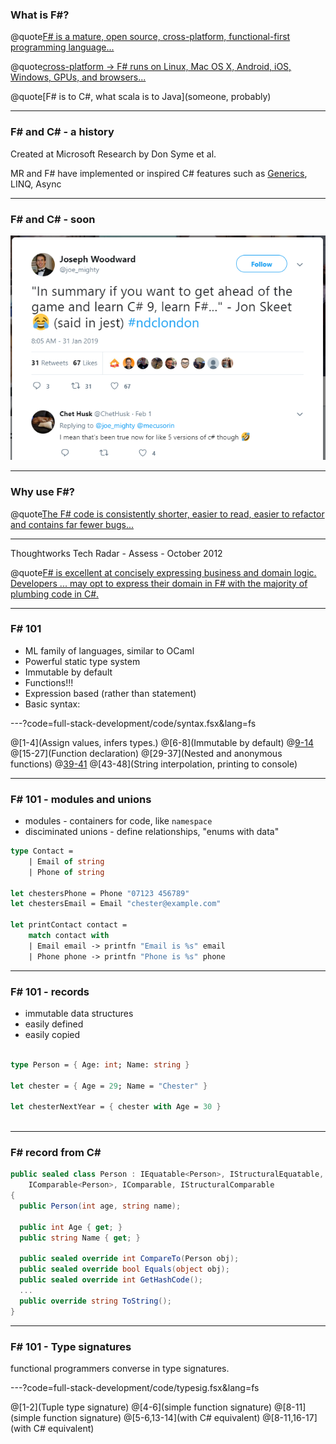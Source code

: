 ### What is F#?

@quote[F# is a mature, open source, cross-platform, functional-first programming language...](fsharp.org)

@quote[cross-platform -> F# runs on Linux, Mac OS X, Android, iOS, Windows, GPUs, and browsers...](fsharp.org)

@quote[F# is to C#, what scala is to Java](someone, probably)

---

### F# and C# - a history

Created at Microsoft Research by Don Syme et al.

MR and F# have implemented or inspired C# features such as [Generics](https://blogs.msdn.microsoft.com/dsyme/2011/03/15/netc-generics-history-some-photos-from-feb-1999/), LINQ, Async

---

### F# and C# - soon #

![csharp9](full-stack-development/assets/img/csharp9.PNG)

---

### Why use F#? #

@quote[The F# code is consistently shorter, easier to read, easier to refactor and contains far fewer bugs...](fsharp.org/testimonials/)

---

Thoughtworks Tech Radar - Assess - October 2012 

@quote[F# is excellent at concisely expressing business and domain logic. Developers ... may opt to express their domain in F# with the majority of plumbing code in C#.](thoughtworks.com/radar/languages-and-frameworks/f)

---

### F# 101

- ML family of languages, similar to OCaml
- Powerful static type system
- Immutable by default
- Functions!!!
- Expression based (rather than statement)
- Basic syntax:

---?code=full-stack-development/code/syntax.fsx&lang=fs

@[1-4](Assign values, infers types.)
@[6-8](Immutable by default)
@[9-14](Collections)
@[15-27](Function declaration)
@[29-37](Nested and anonymous functions)
@[39-41](Tuples)
@[43-48](String interpolation, printing to console)

---

### F# 101 - modules and unions

- modules - containers for code, like `namespace`
- disciminated unions - define relationships, "enums with data"

```fsharp
type Contact =
    | Email of string
    | Phone of string                      

let chestersPhone = Phone "07123 456789"                             
let chestersEmail = Email "chester@example.com"

let printContact contact =
    match contact with
    | Email email -> printfn "Email is %s" email
    | Phone phone -> printfn "Phone is %s" phone
```

---

### F# 101 - records

- immutable data structures
- easily defined
- easily copied

```fsharp

type Person = { Age: int; Name: string }

let chester = { Age = 29; Name = "Chester" }

let chesterNextYear = { chester with Age = 30 }
                                                                              //
```

---

### F# record from C# #

```csharp
public sealed class Person : IEquatable<Person>, IStructuralEquatable,
    IComparable<Person>, IComparable, IStructuralComparable
{
  public Person(int age, string name);

  public int Age { get; }
  public string Name { get; }
  
  public sealed override int CompareTo(Person obj);
  public sealed override bool Equals(object obj);
  public sealed override int GetHashCode();
  ...
  public override string ToString();
}
```

---

### F# 101 - Type signatures

functional programmers converse in type signatures.

---?code=full-stack-development/code/typesig.fsx&lang=fs

@[1-2](Tuple type signature)
@[4-6](simple function signature)
@[8-11](simple function signature)
@[5-6,13-14](with C# equivalent)
@[8-11,16-17](with C# equivalent)
